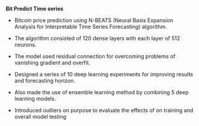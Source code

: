 **Bit Predict Time series**


- Bitcoin price prediction using N-BEATS (Neural Basis Expansion Analysis for Interpretable Time Series 
Forecasting) algorithm. 

- The algorithm consisted of 120 dense layers with each layer of 512 neurons. 

- The model used residual connection for overcoming problems of vanishing gradient and overfit.

- Designed a series of 10 deep learning experiments for improving results and forecasting horizon.  

- Also made the use of ensemble learning method by combining 5 deep learning models. 

- Introduced outliers on purpose to evaluate the effects of on training and overall model testing
